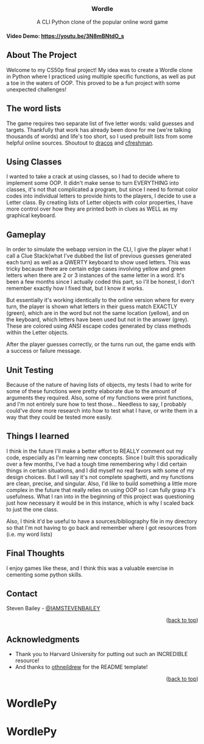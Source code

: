 <!-- Improved compatibility of back to top link: See: https://github.com/othneildrew/Best-README-Template/pull/73 -->
<a name="readme-top"></a>
<!--
*** Thanks for checking out the Best-README-Template. If you have a suggestion
*** that would make this better, please fork the repo and create a pull request
*** or simply open an issue with the tag "enhancement".
*** Don't forget to give the project a star!
*** Thanks again! Now go create something AMAZING! :D
-->



<!-- PROJECT SHIELDS -->
<!--
*** I'm using markdown "reference style" links for readability.
*** Reference links are enclosed in brackets [ ] instead of parentheses ( ).
*** See the bottom of this document for the declaration of the reference variables
*** for contributors-url, forks-url, etc. This is an optional, concise syntax you may use.
*** https://www.markdownguide.org/basic-syntax/#reference-style-links
-->
<!-- PROJECT LOGO -->
<br />
<div align="center">

<h3 align="center">Wordle</h3>

  <p align="center">
   A CLI Python clone of the popular online word game
    <br />
  </p>
</div>

#### Video Demo: https://youtu.be/3N8mBNtdO_s

<!-- ABOUT THE PROJECT -->
## About The Project
Welcome to my CS50p final project! My idea was to create a Wordle clone in Python where I practiced using multiple specific functions, as well as put a toe in the waters of OOP. This proved to be a fun project with some unexpected challenges!


## The word lists
The game requires two separate list of five letter words: valid guesses and targets. Thankfully that work has already been done for me (we're talking thousands of words) and life's too short, so I used prebuilt lists from some helpful online sources. Shoutout to <a href="https://gist.github.com/dracos/dd0668f281e685bad51479e5acaadb93"> dracos</a> and <a href="https://gist.github.com/cfreshman/a03ef2cba789d8cf00c08f767e0fad7b">cfreshman</a>.

## Using Classes
I wanted to take a crack at using classes, so I had to decide where to implement some OOP. It didn't make sense to turn EVERYTHING into classes, it's not that complicated a program, but since I need to format color codes into individual letters to provide hints to the players, I decide to use a Letter class. By creating lists of Letter objects with color properties, I have more control over how they are printed both in clues as WELL as my graphical keyboard.



## Gameplay
In order to simulate the webapp version in the CLI, I give the player what I call a Clue Stack(what I've dubbed the list of previous guesses generated each turn) as well as a QWERTY keyboard to show used letters. This was tricky because there are certain edge cases involving yellow and green letters when there are 2 or 3 instances of the same letter in a word. It's been a few months since I actually coded this part, so I'll be honest, I don't remember exactly how I fixed that, but I know it works.

But essentially it's working identically to the online version where for every turn, the player is shown what letters in their guess match EXACTLY (green), which are in the word but not the same location (yellow), and on the keyboard, which letters have been used but not in the answer (grey). These are colored using ANSI escape codes generated by class methods within the Letter objects.

After the player guesses correctly, or the turns run out, the game ends with a success or failure message.

## Unit Testing
Because of the nature of having lists of objects, my tests I had to write for some of these functions were pretty elaborate due to the amount of arguments they required. Also, some of my functions were print functions, and I'm not entirely sure how to test those... Needless to say, I probably could've done more research into how to test what I have, or write them in a way that they could be tested more easily.

## Things I learned

I think in the future I'll make a better effort to REALLY comment out my code, especially as I'm learning new concepts. Since I built this sporadically over a few months, I've had a tough time remembering why I did certain things in certain situations, and I did myself no real favors with some of my design choices. But I will say it's not complete spaghetti, and my functions are clean, precise, and singular. Also, I'd like to build something a little more complex in the future that really relies on using OOP so I can fully grasp it's usefulness. What I ran into in the beginning of this project was questioning just how necessary it would be in this instance, which is why I scaled back to just the one class.

Also, I think it'd be useful to have a sources/bibliography file in my directory so that I'm not having to go back and remember where I got resources from (i.e. my word lists)

## Final Thoughts

I enjoy games like these, and I think this was a valuable exercise in cementing some python skills.

## Contact

Steven Bailey - [@IAMSTEVENBAILEY](https://twitter.com/IAMSTEVENBAILEY)



<p align="right">(<a href="#readme-top">back to top</a>)</p>



<!-- ACKNOWLEDGMENTS -->
## Acknowledgments

* []()Thank you to Harvard University for putting out such an INCREDIBLE resource!
* And thanks to <a href="https://github.com/othneildrew/Best-README-Template/pull/73">othneildrew</a> for the README template!
<p align="right">(<a href="#readme-top">back to top</a>)</p>

# WordlePy
# WordlePy

